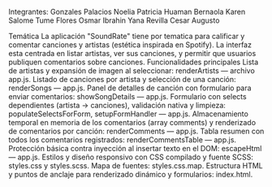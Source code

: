 Integrantes:
Gonzales Palacios Noelia Patricia
Huaman Bernaola Karen Salome
Tume Flores Osmar Ibrahin
Yana Revilla Cesar Augusto

Temática
La aplicación "SoundRate"  tiene por tematica para calificar y comentar canciones y artistas (estética inspirada en Spotify). La interfaz esta centrada en listar artistas, ver sus canciones, y permitir que usuarios publiquen comentarios sobre canciones.
Funcionalidades principales
  Lista de artistas y expansión de imagen al seleccionar: renderArtists — archivo app.js.
  Listado de canciones por artista y selección de una canción: renderSongs — app.js.
  Panel de detalles de canción con formulario para enviar comentarios: showSongDetails — app.js.
  Formulario con selects dependientes (artista → canciones), validación nativa y limpieza: populateSelectsForForm, setupFormHandler — app.js.
  Almacenamiento temporal en memoria de los comentarios (array comments) y renderizado de comentarios por canción: renderComments — app.js.
  Tabla resumen con todos los comentarios registrados: renderCommentsTable — app.js.
  Protección básica contra inyección al insertar texto en el DOM: escapeHtml — app.js.
  Estilos y diseño responsivo con CSS compilado y fuente SCSS: styles.css y styles.scss. Mapa de fuentes: styles.css.map.
  Estructura HTML y puntos de anclaje para renderizado dinámico y formularios: index.html.
